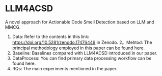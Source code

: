 # LLM4ACSD
A novel approach for Actionable Code Smell Detection based on LLM and MMCG.

1. Data: Refer to the contents in this link: https://doi.org/10.5281/zenodo.17476449 in Zenodo.
2。Mehtod: The principal methodology employed in this paper can be found here.
3. Baseline: Baselines compared with LLM4ACSD introduced in our paper.
4. DataProcess: You can find primary data processing workflow can be found here.
5. RQs: The main experiments mentioned in the paper.
